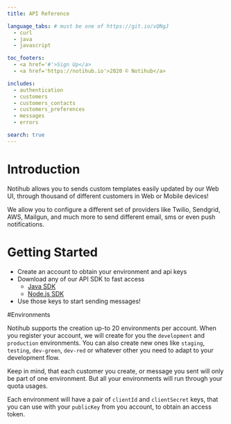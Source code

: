 ```yaml
---
title: API Reference

language_tabs: # must be one of https://git.io/vQNgJ
  - curl
  - java
  - javascript

toc_footers:
  - <a href='#'>Sign Up</a>
  - <a href='https://notihub.io'>2020 © Notihub</a>

includes:
  - authentication
  - customers
  - customers_contacts
  - customers_preferences
  - messages
  - errors

search: true
---
```


# Introduction

Notihub allows you to sends custom templates easily updated by our Web UI, through thousand of different customers in Web or Mobile devices!

We allow you to configure a different set of providers like Twilio, Sendgrid, AWS, Mailgun, and much more to send different email, sms or even push notifications.

# Getting Started

* Create an account to obtain your environment and api keys 
* Download any of our API SDK to fast access
    * <a href="https://github.com/gvillo/notihub-java-sdk" target="_blank">Java SDK</a>
    * <a href="https://github.com/gvillo/notihub-nodejs-sdk" target="_blank">Node.js SDK</a>
* Use those keys to start sending messages! 

#Environments

Notihub supports the creation up-to 20 environments per account. When you register your account, we will create for you the `development` and `production` environments. You can also create new ones like `staging`, `testing`, `dev-green`, `dev-red` or whatever other you need to adapt to your development flow. 

Keep in mind, that each customer you create, or message you sent will only be part of one environment. But all your environments will run through your quota usages. 

Each environment will have a pair of `clientId` and `clientSecret` keys, that you can use with your `publicKey` from you account, to obtain an access token.

